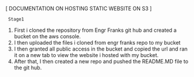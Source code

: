 [ DOCUMENTATION ON HOSTING STATIC WEBSITE ON S3 ]
  
     Stage1
1. First i cloned the repository from Engr Franks git hub and created a bucket on the aws console.
2. I then uploaded the files i cloned from engr franks repo to my bucket 
3. I then granted all public access in the bucket and copied the url and ran it on a new tab to view the website i hosted with my bucket.
4. After that, I then created a new repo and pushed the README.MD file to the git hub.

